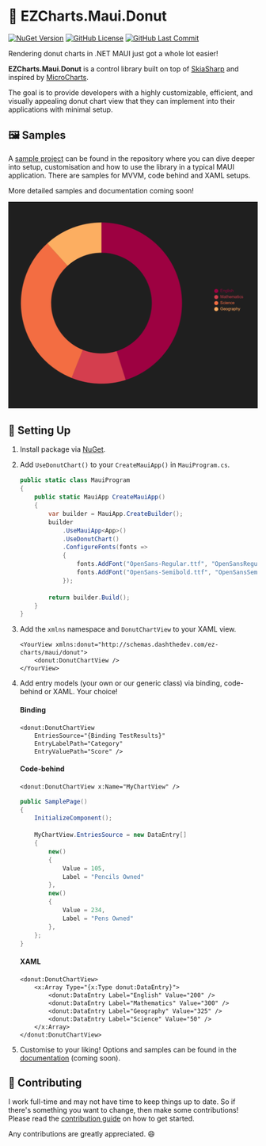 # 🍩 EZCharts.Maui.Donut
[![NuGet Version](https://img.shields.io/nuget/v/EZCharts.Maui.Donut)](https://www.nuget.org/packages/EZCharts.Maui.Donut)
[![GitHub License](https://img.shields.io/github/license/DashTheDev/EZCharts.Maui.Donut?style=flat)](https://github.com/DashTheDev/EZCharts.Maui.Donut/blob/master/LICENSE)
[![GitHub Last Commit](https://img.shields.io/github/last-commit/DashTheDev/EZCharts.Maui.Donut)](https://github.com/DashTheDev/EZCharts.Maui.Donut)

Rendering donut charts in .NET MAUI just got a whole lot easier!

**EZCharts.Maui.Donut** is a control library built on top of [SkiaSharp](https://github.com/mono/SkiaSharp) and inspired by [MicroCharts](https://github.com/microcharts-dotnet/Microcharts).

The goal is to provide developers with a highly customizable, efficient, and visually appealing donut chart view that they can implement into their applications with minimal setup.

## 🖼️ Samples
A [sample project](https://github.com/DashTheDev/EZCharts.Maui.Donut/tree/master/EZCharts.Maui.Donut.Samples) can be found in the repository where you can dive deeper into setup, customisation and how to use the library in a typical MAUI application. There are samples for MVVM, code behind and XAML setups.

More detailed samples and documentation coming soon!

![Sample Animation](https://raw.githubusercontent.com/DashTheDev/EZCharts.Maui.Donut/master/Media/Sample.gif)

## 🔧 Setting Up
1. Install package via [NuGet](https://www.nuget.org/packages/EZCharts.Maui.Donut).
2. Add `UseDonutChart()` to your `CreateMauiApp()` in `MauiProgram.cs`.

    ```cs
    public static class MauiProgram
    {
        public static MauiApp CreateMauiApp()
        {
            var builder = MauiApp.CreateBuilder();
            builder
                .UseMauiApp<App>()
                .UseDonutChart()
                .ConfigureFonts(fonts =>
                {
                    fonts.AddFont("OpenSans-Regular.ttf", "OpenSansRegular");
                    fonts.AddFont("OpenSans-Semibold.ttf", "OpenSansSemibold");
                });

            return builder.Build();
        }
    }
    ```

3. Add the `xmlns` namespace and `DonutChartView` to your XAML view. 

    ```xaml
    <YourView xmlns:donut="http://schemas.dashthedev.com/ez-charts/maui/donut">
        <donut:DonutChartView />
    </YourView>
    ```

4. Add entry models (your own or our generic class) via binding, code-behind or XAML. Your choice!

    #### Binding
    ```xaml
    <donut:DonutChartView
        EntriesSource="{Binding TestResults}"
        EntryLabelPath="Category"
        EntryValuePath="Score" />
    ```

    #### Code-behind
    ```xaml
    <donut:DonutChartView x:Name="MyChartView" />
    ```
    
    ```cs
    public SamplePage()
    {
        InitializeComponent();

        MyChartView.EntriesSource = new DataEntry[]
        {
            new()
            {
                Value = 105,
                Label = "Pencils Owned"
            },
            new()
            {
                Value = 234,
                Label = "Pens Owned"
            },
        };
    }
    ```

    #### XAML
    ```xaml
    <donut:DonutChartView>
        <x:Array Type="{x:Type donut:DataEntry}">
            <donut:DataEntry Label="English" Value="200" />
            <donut:DataEntry Label="Mathematics" Value="300" />
            <donut:DataEntry Label="Geography" Value="325" />
            <donut:DataEntry Label="Science" Value="50" />
        </x:Array>
    </donut:DonutChartView>
    ```

5. Customise to your liking! Options and samples can be found in the [documentation](/) (coming soon).

## 🤝 Contributing
I work full-time and may not have time to keep things up to date. So if there's something you want to change, then make some contributions! Please read the [contribution guide](https://github.com/DashTheDev/EZCharts.Maui.Donut/blob/master/.github/CONTRIBUTING.md) on how to get started.

Any contributions are greatly appreciated. :smile: